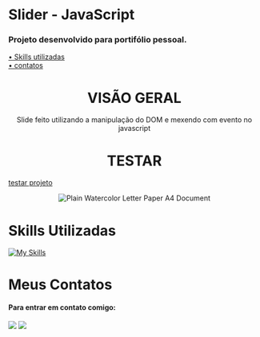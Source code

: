 # Slider - JavaScript

### Projeto desenvolvido para portifólio pessoal.

 <a href="#skills">• Skills utilizadas</a>
 <br>
 <a href="#contatos">• contatos</a>

<h1 align="center">VISÃO GERAL</h1>

<P align="center">Slide feito utilizando a manipulação do DOM e mexendo com evento no javascript</p>
<h1 align="center"> TESTAR</h1>

<a href="https://rodrigues-gustavo.github.io/slider-javascript/">testar projeto</a>

<div align="center">
 
![Plain Watercolor Letter Paper A4 Document](https://user-images.githubusercontent.com/102608021/194868041-317c506e-bf56-4057-b14e-526222cd92f1.png)

</div>

<h1 id="skills">Skills Utilizadas</h1>

[![My Skills](https://skillicons.dev/icons?i=html,css,javascript)](https://skillicons.dev)


<h1 id="contatos">Meus Contatos</h1>

#### Para entrar em contato comigo:

 <div>
   <a href = "https://gustavorr001@gmail.com"><img src="https://img.shields.io/badge/-Gmail-%23333?style=for-the-badge&logo=gmail&logoColor=white" target="_blank"></a>
   <a href="https://www.linkedin.com/in/gusta-rodrigues" target="_blank"><img src="https://img.shields.io/badge/-LinkedIn-%230077B5?style=for-the-badge&logo=linkedin&logoColor=white" target="_blank"></a>
</div>
